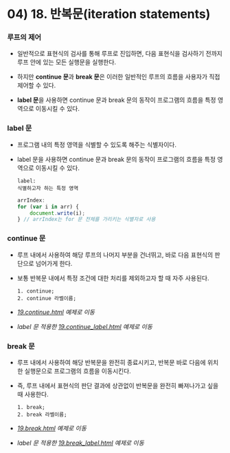 # 04) 18. 반복문(iteration statements)

### 루프의 제어
- 일반적으로 표현식의 검사를 통해 루프로 진입하면, 다음 표현식을 검사하기 전까지 루프 안에 있는 모든 실행문을 실행한다.

- 하지만 **continue 문**과 **break 문**은 이러한 일반적인 루프의 흐름을 사용자가 직접 제어할 수 있다.

- **label 문**을 사용하면 continue 문과 break 문의 동작이 프로그램의 흐름을 특정 영역으로 이동시킬 수 있다.

### label 문
- 프로그램 내의 특정 영역을 식별할 수 있도록 해주는 식별자이다.

- label 문을 사용하면 continue 문과 break 문의 동작이 프로그램의 흐름을 특정 영역으로 이동시킬 수 있다.
  
    ```
    label:
    식별하고자 하는 특정 영역
    ```

    ```js
    arrIndex:
    for (var i in arr) {
        document.write(i);
    } // arrIndex는 for 문 전체를 가리키는 식별자로 사용
    ```
### continue 문
- 루프 내에서 사용하여 해당 루프의 나머지 부분을 건너뛰고, 바로 다음 표현식의 판단으로 넘어가게 한다.

- 보통 반복문 내에서 특정 조건에 대한 처리를 제외하고자 할 때 자주 사용된다.

      1. continue;
      2. continue 라벨이름;

- _[19.continue.html](https://github.com/DaaEun/Studying-JavaScript/blob/main/section04.controlFlow/section04.example/19.continue.html) 예제로 이동_
  
- _label 문 적용한 [19.continue_label.html](https://github.com/DaaEun/Studying-JavaScript/blob/main/section04.controlFlow/section04.example/19.continue_label.html) 예제로 이동_

### break 문
- 루프 내에서 사용하여 해당 반복문을 완전히 종료시키고, 반복문 바로 다음에 위치한 실행문으로 프로그램의 흐름을 이동시킨다.
  
- 즉, 루프 내에서 표현식의 판단 결과에 상관없이 반복문을 완전히 빠져나가고 싶을 때 사용한다.

      1. break;
      2. break 라벨이름;

- _[19.break.html](https://github.com/DaaEun/Studying-JavaScript/blob/main/section04.controlFlow/section04.example/19.break.html) 예제로 이동_
  
- _label 문 적용한 [19.break_label.html](https://github.com/DaaEun/Studying-JavaScript/blob/main/section04.controlFlow/section04.example/19.break_label.html) 예제로 이동_